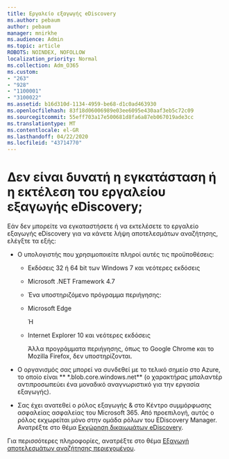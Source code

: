 ```yaml
---
title: Εργαλείο εξαγωγής eDiscovery
ms.author: pebaum
author: pebaum
manager: mnirkhe
ms.audience: Admin
ms.topic: article
ROBOTS: NOINDEX, NOFOLLOW
localization_priority: Normal
ms.collection: Adm_O365
ms.custom:
- "263"
- "928"
- "1100001"
- "3100022"
ms.assetid: b16d310d-1134-4959-be68-d1c0ad463930
ms.openlocfilehash: 83f18d06006989e03ee6095e430aaf3eb5c72c09
ms.sourcegitcommit: 55eff703a17e500681d8fa6a87eb067019ade3cc
ms.translationtype: MT
ms.contentlocale: el-GR
ms.lasthandoff: 04/22/2020
ms.locfileid: "43714770"
---
```

# <a name="cant-install-or-run-the-ediscovery-export-tool"></a>Δεν είναι δυνατή η εγκατάσταση ή η εκτέλεση του εργαλείου εξαγωγής eDiscovery;

Εάν δεν μπορείτε να εγκαταστήσετε ή να εκτελέσετε το εργαλείο εξαγωγής eDiscovery για να κάνετε λήψη αποτελεσμάτων αναζήτησης, ελέγξτε τα εξής:
  
- Ο υπολογιστής που χρησιμοποιείτε πληροί αυτές τις προϋποθέσεις:

  - Εκδόσεις 32 ή 64 bit των Windows 7 και νεότερες εκδόσεις

  - Microsoft .NET Framework 4.7

  - Ένα υποστηριζόμενο πρόγραμμα περιήγησης:

  - Microsoft Edge

    Ή

  - Internet Explorer 10 και νεότερες εκδόσεις

    Άλλα προγράμματα περιήγησης, όπως το Google Chrome και το Mozilla Firefox, δεν υποστηρίζονται.

- Ο οργανισμός σας μπορεί να συνδεθεί με το τελικό σημείο στο Azure, το οποίο είναι ** \*.blob.core.windows.net** (ο χαρακτήρας μπαλαντέρ αντιπροσωπεύει ένα μοναδικό αναγνωριστικό για την εργασία εξαγωγής).

- Σας έχει ανατεθεί ο ρόλος εξαγωγής &amp; στο Κέντρο συμμόρφωσης ασφαλείας ασφαλείας του Microsoft 365. Από προεπιλογή, αυτός ο ρόλος εκχωρείται μόνο στην ομάδα ρόλων του EDiscovery Manager. Ανατρέξτε στο θέμα [Εκχώρηση δικαιωμάτων eDiscovery](https://docs.microsoft.com/office365/securitycompliance/assign-ediscovery-permissions).

Για περισσότερες πληροφορίες, ανατρέξτε στο θέμα [Εξαγωγή αποτελεσμάτων αναζήτησης περιεχομένου](https://docs.microsoft.com/office365/securitycompliance/export-search-results).
  